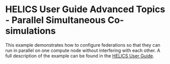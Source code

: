 # HELICS User Guide Advanced Topics - Parallel Simultaneous Co-simulations

This example demonstrates how to configure federations so that they can run in parallel on one compute node without interfering with each other. A full description of the example can be found in the [HELICS User Guide](https://docs.helics.org/en/latest/user-guide/examples/advanced_examples/advanced_brokers_simultaneous.html).